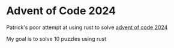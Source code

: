 # Advent of Code 2024

Patrick's poor attempt at using rust to solve [advent of code 2024](https://adventofcode.com/2024)

My goal is to solve 10 puzzles using rust